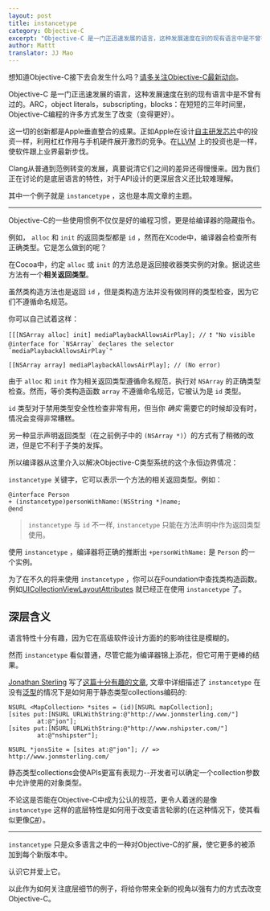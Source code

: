 ```yaml
---
layout: post
title: instancetype
category: Objective-C
excerpt: "Objective-C 是一门正迅速发展的语言，这种发展速度在别的现有语言中是不曾有过的。从普通到范例转变的发展，真要说清它们之间的差异还得慢慢来。因为我们正在讨论的是底层语言的特性，对于API设计的更深层含义还比较难理解。"
author: Mattt
translator: JJ Mao
---
```


想知道Objective-C接下去会发生什么吗？[请多关注Objective-C最新动向](http://clang.llvm.org/docs/LanguageExtensions.html)。

Objective-C 是一门正迅速发展的语言，这种发展速度在别的现有语言中是不曾有过的。ARC，object literals，subscripting，blocks：在短短的三年时间里，Objective-C编程的许多方式发生了改变（变得更好）。

这一切的创新都是Apple垂直整合的成果。正如Apple在设计[自主研发芯片](http://en.wikipedia.org/wiki/Apple_A4)中的投资一样，利用杠杠作用与手机硬件展开激烈的竞争。在[LLVM](http://llvm.org) 上的投资也是一样，使软件跟上业界最新步伐。

Clang从普通到范例转变的发展，真要说清它们之间的差异还得慢慢来。因为我们正在讨论的是底层语言的特性，对于API设计的更深层含义还比较难理解。

其中一个例子就是 `instancetype` ，这也是本周文章的主题。

---

Objective-C的一些使用惯例不仅仅是好的编程习惯，更是给编译器的隐藏指令。

例如， `alloc` 和 `init` 的返回类型都是 `id` ，然而在Xcode中，编译器会检查所有正确类型。它是怎么做到的呢？

在Cocoa中，约定 `alloc` 或 `init` 的方法总是返回接收器类实例的对象。据说这些方法有一个**相关返回类型**。

虽然类构造方法也是返回 `id` ，但是类构造方法并没有做同样的类型检查，因为它们不遵循命名规范。

你可以自己试着这样：

~~~{objective-c}
[[[NSArray alloc] init] mediaPlaybackAllowsAirPlay]; // ❗ "No visible @interface for `NSArray` declares the selector `mediaPlaybackAllowsAirPlay`"

[[NSArray array] mediaPlaybackAllowsAirPlay]; // (No error)
~~~

由于 `alloc` 和 `init` 作为相关返回类型遵循命名规范，执行对 `NSArray` 的正确类型检查。然而，等价类构造函数 `array` 不遵循命名规范，它被认为是 `id` 类型。

`id` 类型对于禁用类型安全性检查非常有用，但当你 _确实_ 需要它的时候却没有时，情况会变得非常糟糕。

另一种显示声明返回类型（在之前例子中的 `(NSArray *)`）的方式有了稍微的改进，但是它不利于子类的发挥。

所以编译器从这里介入以解决Objective-C类型系统的这个永恒边界情况：

`instancetype` 关键字，它可以表示一个方法的相关返回类型。例如：

~~~{objective-c}
@interface Person
+ (instancetype)personWithName:(NSString *)name;
@end
~~~

> `instancetype` 与 `id` 不一样, `instancetype` 只能在方法声明中作为返回类型使用。

使用 `instancetype` ，编译器将正确的推断出 `+personWithName:` 是 `Person` 的一个实例。

为了在不久的将来使用 `instancetype` ，你可以在Foundation中查找类构造函数。例如[UICollectionViewLayoutAttributes](http://developer.apple.com/library/ios/#documentation/uikit/reference/UICollectionViewLayoutAttributes_class/Reference/Reference.html) 就已经正在使用 `instancetype` 了。

## 深层含义

语言特性十分有趣，因为它在高级软件设计方面的的影响往往是模糊的。

然而 `instancetype` 看似普通，尽管它能为编译器锦上添花，但它可用于更棒的结果。

[Jonathan Sterling](https://twitter.com/jonsterling) 写了[这篇十分有趣的文章](http://www.jonmsterling.com/posts/2012-02-05-typed-collections-with-self-types-in-objective-c.html), 文章中详细描述了 `instancetype` 在没有[泛型](http://en.wikipedia.org/wiki/Generic_programming)的情况下是如何用于静态类型collections编码的:

~~~{objective-c}
NSURL <MapCollection> *sites = (id)[NSURL mapCollection];
[sites put:[NSURL URLWithString:@"http://www.jonmsterling.com/"]
        at:@"jon"];
[sites put:[NSURL URLWithString:@"http://www.nshipster.com/"]
        at:@"nshipster"];

NSURL *jonsSite = [sites at:@"jon"]; // => http://www.jonmsterling.com/
~~~

静态类型collections会使APIs更富有表现力--开发者可以确定一个collection参数中允许使用的对象类型。

不论这是否能在Objective-C中成为公认的规范，更令人着迷的是像 `instancetype` 这样的底层特性是如何用于改变语言轮廓的(在这种情况下，使其看似更像[C#][1]）。

---

`instancetype` 只是众多语言之中的一种对Objective-C的扩展，使它更多的被添加到每个新版本中。

认识它并爱上它。

以此作为如何关注底层细节的例子，将给你带来全新的视角以强有力的方式去改变Objective-C。

[1]: http://en.wikipedia.org/wiki/C_Sharp_(programming_language)
